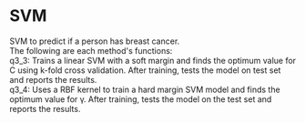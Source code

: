 # SVM
SVM to predict if a person has breast cancer.    
The following are each method's functions:    
q3_3: Trains a linear SVM with a soft margin and finds the optimum value for C using k-fold cross validation. After training, tests the model on test set and reports the results.    
q3_4: Uses a RBF kernel to train a hard margin SVM model and finds the optimum value for γ. After training, tests the model on the test set and reports the results.
